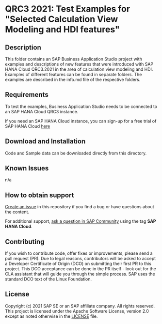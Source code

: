 # QRC3 2021: Test Examples for "Selected Calculation View Modeling and HDI features"

## Description
This folder contains an SAP Business Application Studio project with examples and descriptions of new features that were introduced with SAP HANA Cloud QRC3.2021 in the area of calculation view modeling and HDI. 
Examples of different features can be found in separate folders. The examples are described in the info.md file of the respective folders. 

## Requirements 
To test the examples, Business Application Studio needs to be connected to an SAP HANA Cloud QRC3 instance.

If you need an SAP HANA Cloud instance, you can sign-up for a free trial of SAP HANA Cloud [here](https://www.sap.com/cmp/td/sap-hana-cloud-trial.html)

## Download and Installation
Code and Sample data can be downloaded directly from this directory.

## Known Issues
n/a

## How to obtain support

[Create an issue](https://github.com/SAP-samples/<repository-name>/issues) in this repository if you find a bug or have questions about the content.
 
For additional support, [ask a question in SAP Community](https://answers.sap.com/questions/ask.html) using the tag **SAP HANA Cloud**.

## Contributing
If you wish to contribute code, offer fixes or improvements, please send a pull request (PR). Due to legal reasons, contributors will be asked to accept a Developer Certificate of Origin (DCO) on submitting their first PR to this project. This DCO acceptance can be done in the PR itself - look out for the CLA assistant that will guide you through the simple process. SAP uses the standard DCO text of the Linux Foundation.

## License
Copyright (c) 2021 SAP SE or an SAP affiliate company. All rights reserved. This project is licensed under the Apache Software License, version 2.0 except as noted otherwise in the [LICENSE](LICENSES/Apache-2.0.txt) file.
